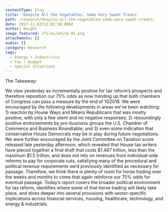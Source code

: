 ```yaml
---
contentType: blog
title: 'Despite All the Vegetables, Some Very Sweet Treats'
path: /research/despite-all-the-vegetables-some-very-sweet-treats/
date: 2017-11-03T13:02:50.000Z
author: Height
image_featured: /files/white-01.png
attachments: []
audio: []
category: Research
tags:
  - Energy + Industrials
  - Tax + Budget
  - Special Situations
---
```

The Takeaway:

We view yesterday as incrementally positive for tax reform’s prospects and therefore reposition our 75% odds as now trending up that both chambers of Congress can pass a measure by the end of 1Q2018. We were encouraged by the following developments in areas we’ve been watching: 1) reaction by House Ways and Means Republicans that was mostly positive, with only a few silent and no negative responses; 2) resoundingly positive endorsements by pro-business groups the U.S. Chamber of Commerce and Business Roundtable; and 3) even some indication that conservative House Democrats may be in play during future negotiations. We were further encouraged by the Joint Committee on Taxation score released late yesterday afternoon, which revealed that House tax writers have pieced together a final draft that costs $1.487 trillion, less than the maximum $1.5 trillion, and does not rely on revenues from individual-side reforms to pay for corporate cuts, satisfying many of the procedural and political revenue requirements we’d previously identified as necessary for passage. Therefore, we think there is plenty of room for horse trading over the weeks and months to come that again reinforce our 75% odds for eventual passage. Today’s report covers the broader political environment for tax reform, identifies where some of that horse trading will likely take place, and dives deeper into several provisions with sector-specific implications across financial services, housing, healthcare, technology, and energy & industrials.
